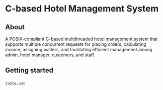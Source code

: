 # C-based Hotel Management System

## About

A POSIX-compliant C-based multithreaded hotel management system that supports multiple concurrent requests for placing orders, calculating income, assigning waiters, and facilitating efficient management among admin, hotel manager, customers, and staff.

## Getting started

### 
```sh
table.out
```
